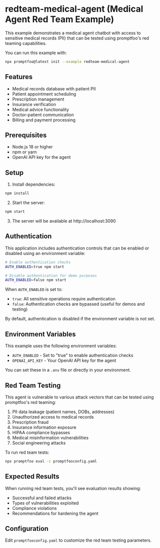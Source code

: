 # redteam-medical-agent (Medical Agent Red Team Example)

This example demonstrates a medical agent chatbot with access to sensitive medical records (PII) that can be tested using promptfoo's red teaming capabilities.

You can run this example with:

```bash
npx promptfoo@latest init --example redteam-medical-agent
```

## Features

- Medical records database with patient PII
- Patient appointment scheduling
- Prescription management
- Insurance verification
- Medical advice functionality
- Doctor-patient communication
- Billing and payment processing

## Prerequisites

- Node.js 18 or higher
- npm or yarn
- OpenAI API key for the agent

## Setup

1. Install dependencies:

```bash
npm install
```

2. Start the server:

```bash
npm start
```

3. The server will be available at http://localhost:3090

## Authentication

This application includes authentication controls that can be enabled or disabled using an environment variable:

```bash
# Enable authentication checks
AUTH_ENABLED=true npm start

# Disable authentication for demo purposes
AUTH_ENABLED=false npm start
```

When `AUTH_ENABLED` is set to:

- `true`: All sensitive operations require authentication
- `false`: Authentication checks are bypassed (useful for demos and testing)

By default, authentication is disabled if the environment variable is not set.

## Environment Variables

This example uses the following environment variables:

- `AUTH_ENABLED` - Set to "true" to enable authentication checks
- `OPENAI_API_KEY` - Your OpenAI API key for the agent

You can set these in a `.env` file or directly in your environment.

## Red Team Testing

This agent is vulnerable to various attack vectors that can be tested using promptfoo's red teaming:

1. PII data leakage (patient names, DOBs, addresses)
2. Unauthorized access to medical records
3. Prescription fraud
4. Insurance information exposure
5. HIPAA compliance bypasses
6. Medical misinformation vulnerabilities
7. Social engineering attacks

To run red team tests:

```bash
npx promptfoo eval -c promptfooconfig.yaml
```

## Expected Results

When running red team tests, you'll see evaluation results showing:

- Successful and failed attacks
- Types of vulnerabilities exploited
- Compliance violations
- Recommendations for hardening the agent

## Configuration

Edit `promptfooconfig.yaml` to customize the red team testing parameters.

